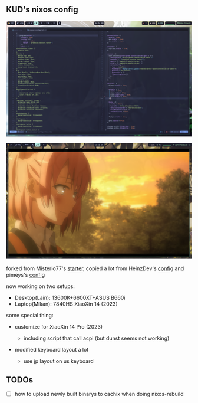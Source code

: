 ## KUD's nixos config

![waybar-with-nvim](./waybar-with-nvim.png)

![waybar-with-anime](./waybar-with-anime.png)

forked from Misterio77's [starter](https://github.com/Misterio77/nix-starter-configs), copied a lot from HeinzDev's [config](https://github.com/HeinzDev/Hyprland-dotfiles) and pimeys's [config](https://github.com/pimeys/nixos)

now working on two setups:
- Desktop(Lain): 13600K+6600XT+ASUS B660i
- Laptop(Mikan): 7840HS XiaoXin 14 (2023)

some special thing:
- customize for XiaoXin 14 Pro (2023)
  - including script that call acpi (but dunst seems not working)

- modified keyboard layout a lot
  - use jp layout on us keyboard

## TODOs
- [ ] how to upload newly built binarys to cachix when doing nixos-rebuild
